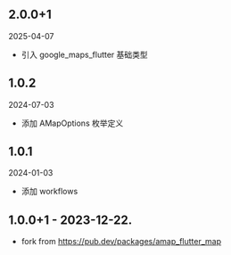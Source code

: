 ## 2.0.0+1

2025-04-07

- 引入 google_maps_flutter 基础类型

## 1.0.2

2024-07-03

- 添加 AMapOptions 枚举定义

## 1.0.1

2024-01-03

- 添加 workflows

## 1.0.0+1 - 2023-12-22.

- fork from https://pub.dev/packages/amap_flutter_map
